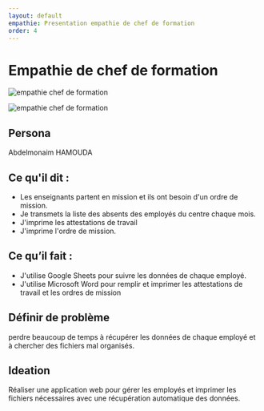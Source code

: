 ```yaml
---
layout: default
empathie: Presentation empathie de chef de formation
order: 4
---
```

<!-- new slide -->
# Empathie de chef de formation

![empathie chef de formation](./empathie-chef-de-formation/images/empathie-chef-de-formation.PNG)

<!-- note -->
![empathie chef de formation](./empathie-chef-de-formation/images/empathie.jpg)

## Persona

Abdelmonaim HAMOUDA

## Ce qu'il dit : 

- Les enseignants partent en mission et ils ont besoin d'un ordre de mission.
- Je transmets la liste des absents des employés du centre chaque mois.
- J'imprime les attestations de travail
- J'imprime l'ordre de mission.

## Ce qu’il fait :

- J'utilise Google Sheets pour suivre les données de chaque employé.
- J'utilise Microsoft Word pour remplir et imprimer les attestations de travail et les ordres de mission

<!-- new slide -->
## Définir de problème 

perdre beaucoup de temps à récupérer les données de chaque employé et à chercher des fichiers mal organisés.

<!-- new slide -->
## Ideation

Réaliser une application web pour gérer les employés et imprimer les fichiers nécessaires avec une récupération automatique des données.